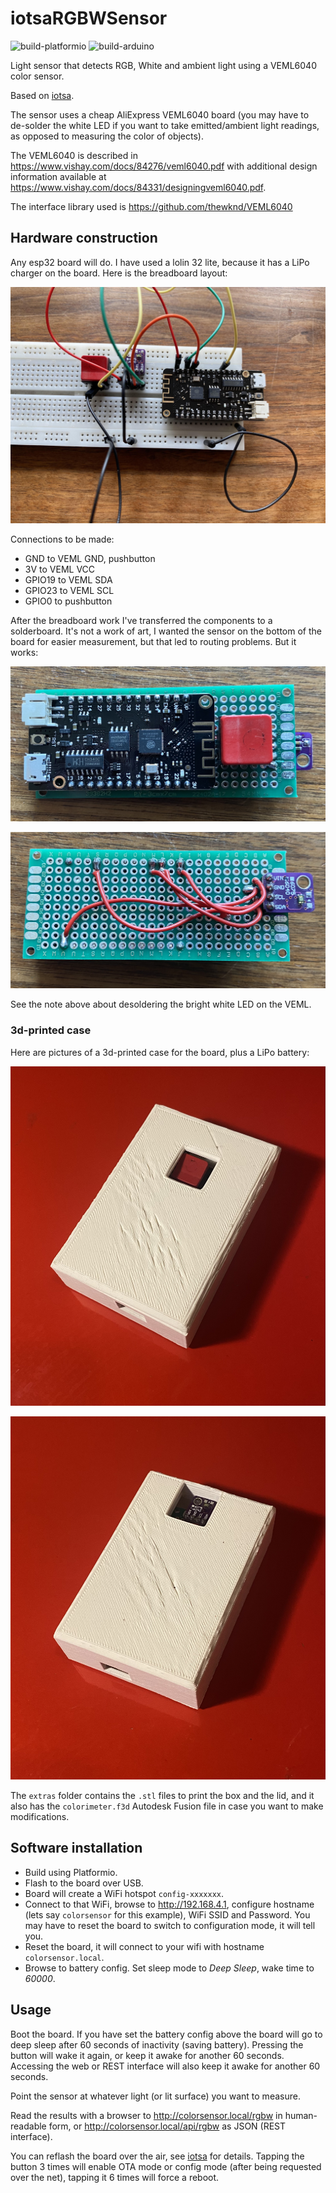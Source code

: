 # iotsaRGBWSensor

![build-platformio](https://github.com/cwi-dis/iotsaRGBWSensor/workflows/build-platformio/badge.svg)
![build-arduino](https://github.com/cwi-dis/iotsaRGBWSensor/workflows/build-arduino/badge.svg)

Light sensor that detects RGB, White and ambient light using a VEML6040 color sensor.

Based on [iotsa](https://github.com/cwi-dis/iotsa).

The sensor uses a cheap AliExpress VEML6040 board (you may have to de-solder the white LED if
you want to take emitted/ambient light readings, as opposed to measuring the color of objects).

The VEML6040 is described in <https://www.vishay.com/docs/84276/veml6040.pdf> with additional
design information available at <https://www.vishay.com/docs/84331/designingveml6040.pdf>.

The interface library used is <https://github.com/thewknd/VEML6040>

## Hardware construction

Any esp32 board will do. I have used a lolin 32 lite, because it has a LiPo charger on the board. Here is the breadboard layout:

![breadboard layout](extras/breadboard.jpg)

Connections to be made:

- GND to VEML GND, pushbutton
- 3V to VEML VCC
- GPIO19 to VEML SDA
- GPIO23 to VEML SCL
- GPIO0 to pushbutton

After the breadboard work I've transferred the components to a solderboard. It's not a work of art, I wanted the sensor on the bottom of the board for easier measurement, but that led to routing problems. But it works:

![solderboard top](extras/top.jpg)

![solderboard bottom](extras/bottom.jpg)

See the note above about desoldering the bright white LED on the VEML.

### 3d-printed case

Here are pictures of a 3d-printed case for the board, plus a LiPo battery:

![case top](extras/case_top.jpg)

![case bottom](extras/case_bottom.jpg)

The `extras` folder contains the `.stl` files to print the box and the lid, and it also has the `colorimeter.f3d` Autodesk Fusion file in case you want to make modifications.


## Software installation

- Build using Platformio. 
- Flash to the board over USB.
- Board will create a WiFi hotspot `config-xxxxxxx`.
- Connect to that WiFi, browse to <http://192.168.4.1>, configure hostname (lets say `colorsensor` for this example), WiFi SSID and Password. You may have to reset the board to switch to configuration mode, it will tell you.
- Reset the board, it will connect to your wifi with hostname `colorsensor.local`.
- Browse to battery config. Set sleep mode to _Deep Sleep_, wake time to _60000_.

## Usage

Boot the board. If you have set the battery config above the board will go to deep sleep after 60 seconds of inactivity (saving battery). Pressing the button will wake it again, or keep it awake for another 60 seconds. Accessing the web or REST interface will also keep it awake for another 60 seconds.

Point the sensor at whatever light (or lit surface) you want to measure.

Read the results with a browser to <http://colorsensor.local/rgbw> in human-readable form, or <http://colorsensor.local/api/rgbw> as JSON (REST interface).

You can reflash the board over the air, see [iotsa](https://github.com/cwi-dis/iotsa) for details. Tapping the button 3 times will enable OTA mode or config mode (after being requested over the net), tapping it 6 times will force a reboot.